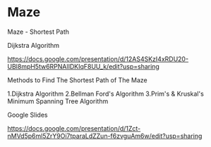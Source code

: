 # Maze
Maze - Shortest Path

Dijkstra Algorithm

https://docs.google.com/presentation/d/12AS4SKzI4xRDU20-UBl8mpH5tw6RPNAlIDKIqF8UU_k/edit?usp=sharing

Methods to Find The Shortest Path of The Maze

1.Dijkstra Algorithm
2.Bellman Ford's Algorithm
3.Prim's & Kruskal's Minimum Spanning Tree Algorithm

Google Slides

https://docs.google.com/presentation/d/1Zct-nMVd5p6ml5ZrY9Oi7tparaLdZZun-f6zvguAm6w/edit?usp=sharing
